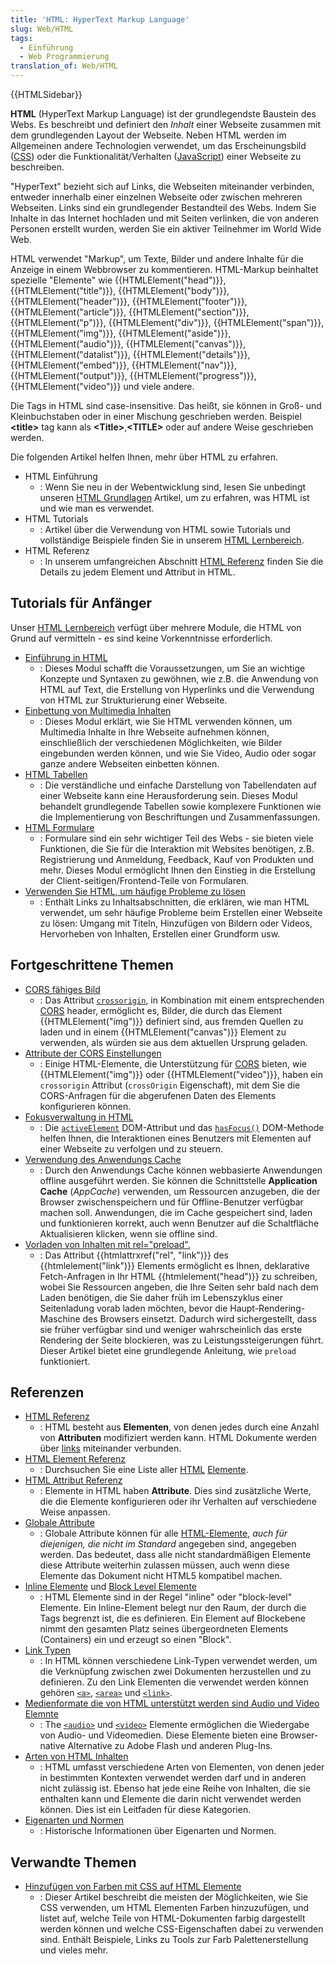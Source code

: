```yaml
---
title: 'HTML: HyperText Markup Language'
slug: Web/HTML
tags:
  - Einführung
  - Web Programmierung
translation_of: Web/HTML
---
```

{{HTMLSidebar}}

**HTML** (HyperText Markup Language) ist der grundlegendste Baustein des Webs. Es beschreibt und definiert den _Inhalt_ einer Webseite zusammen mit dem grundlegenden Layout der Webseite. Neben HTML werden im Allgemeinen andere Technologien verwendet, um das Erscheinungsbild ([CSS](/de/docs/Web/CSS)) oder die Funktionalität/Verhalten ([JavaScript](/de/docs/Web/JavaScript)) einer Webseite zu beschreiben.

"HyperText" bezieht sich auf Links, die Webseiten miteinander verbinden, entweder innerhalb einer einzelnen Webseite oder zwischen mehreren Webseiten. Links sind ein grundlegender Bestandteil des Webs. Indem Sie Inhalte in das Internet hochladen und mit Seiten verlinken, die von anderen Personen erstellt wurden, werden Sie ein aktiver Teilnehmer im World Wide Web.

HTML verwendet "Markup", um Texte, Bilder und andere Inhalte für die Anzeige in einem Webbrowser zu kommentieren. HTML-Markup beinhaltet spezielle "Elemente" wie {{HTMLElement("head")}}, {{HTMLElement("title")}}, {{HTMLElement("body")}}, {{HTMLElement("header")}}, {{HTMLElement("footer")}}, {{HTMLElement("article")}}, {{HTMLElement("section")}}, {{HTMLElement("p")}}, {{HTMLElement("div")}}, {{HTMLElement("span")}}, {{HTMLElement("img")}}, {{HTMLElement("aside")}}, {{HTMLElement("audio")}}, {{HTMLElement("canvas")}}, {{HTMLElement("datalist")}}, {{HTMLElement("details")}}, {{HTMLElement("embed")}}, {{HTMLElement("nav")}}, {{HTMLElement("output")}}, {{HTMLElement("progress")}}, {{HTMLElement("video")}} und viele andere.

Die Tags in HTML sind case-insensitive. Das heißt, sie können in Groß- und Kleinbuchstaben oder in einer Mischung geschrieben werden. Beispiel **\<title>** tag kann als **\<Title>**,**\<TITLE>** oder auf andere Weise geschrieben werden.

Die folgenden Artikel helfen Ihnen, mehr über HTML zu erfahren.

- HTML Einführung
  - : Wenn Sie neu in der Webentwicklung sind, lesen Sie unbedingt unseren [HTML Grundlagen](/de/docs/Learn/Getting_started_with_the_web) Artikel, um zu erfahren, was HTML ist und wie man es verwendet.
- HTML Tutorials
  - : Artikel über die Verwendung von HTML sowie Tutorials und vollständige Beispiele finden Sie in unserem [HTML Lernbereich](/de/docs/Learn/HTML).
- HTML Referenz
  - : In unserem umfangreichen Abschnitt [HTML Referenz](/de/docs/Web/HTML/Reference) finden Sie die Details zu jedem Element und Attribut in HTML.

## Tutorials für Anfänger

Unser [HTML Lernbereich](/de/docs/Learn/HTML) verfügt über mehrere Module, die HTML von Grund auf vermitteln - es sind keine Vorkenntnisse erforderlich.

- [Einführung in HTML](/de/docs/Learn/HTML/Introduction_to_HTML)
  - : Dieses Modul schafft die Voraussetzungen, um Sie an wichtige Konzepte und Syntaxen zu gewöhnen, wie z.B. die Anwendung von HTML auf Text, die Erstellung von Hyperlinks und die Verwendung von HTML zur Strukturierung einer Webseite.
- [Einbettung von Multimedia Inhalten](/de/docs/Learn/HTML/Multimedia_and_embedding)
  - : Dieses Modul erklärt, wie Sie HTML verwenden können, um Multimedia Inhalte in Ihre Webseite aufnehmen können, einschließlich der verschiedenen Möglichkeiten, wie Bilder eingebunden werden können, und wie Sie Video, Audio oder sogar ganze andere Webseiten einbetten können.
- [HTML Tabellen](/de/docs/Learn/HTML/Tables)
  - : Die verständliche und einfache Darstellung von Tabellendaten auf einer Webseite kann eine Herausforderung sein. Dieses Modul behandelt grundlegende Tabellen sowie komplexere Funktionen wie die Implementierung von Beschriftungen und Zusammenfassungen.
- [HTML Formulare](/de/docs/Learn/HTML/Forms)
  - : Formulare sind ein sehr wichtiger Teil des Webs - sie bieten viele Funktionen, die Sie für die Interaktion mit Websites benötigen, z.B. Registrierung und Anmeldung, Feedback, Kauf von Produkten und mehr. Dieses Modul ermöglicht Ihnen den Einstieg in die Erstellung der Client-seitigen/Frontend-Teile von Formularen.
- [Verwenden Sie HTML, um häufige Probleme zu lösen](/de/docs/Learn/HTML/Howto)
  - : Enthält Links zu Inhaltsabschnitten, die erklären, wie man HTML verwendet, um sehr häufige Probleme beim Erstellen einer Webseite zu lösen: Umgang mit Titeln, Hinzufügen von Bildern oder Videos, Hervorheben von Inhalten, Erstellen einer Grundform usw.

## Fortgeschrittene Themen

- [CORS fähiges Bild](/de/docs/Web/HTML/CORS_enabled_image)
  - : Das Attribut [`crossorigin`](/de/docs/Web/HTML/Element/img#attr-crossorigin), in Kombination mit einem entsprechenden [CORS](/de/docs/Glossar/CORS) header, ermöglicht es, Bilder, die durch das Element {{HTMLElement("img")}} definiert sind, aus fremden Quellen zu laden und in einem {{HTMLElement("canvas")}} Element zu verwenden, als würden sie aus dem aktuellen Ursprung geladen.
- [Attribute der CORS Einstellungen](/de/docs/Web/HTML/CORS_settings_attributes)
  - : Einige HTML-Elemente, die Unterstützung für [CORS](/de/docs/HTTP/Access_control_CORS) bieten, wie {{HTMLElement("img")}} oder {{HTMLElement("video")}}, haben ein `crossorigin` Attribut (`crossOrigin` Eigenschaft), mit dem Sie die CORS-Anfragen für die abgerufenen Daten des Elements konfigurieren können.
- [Fokusverwaltung in HTML](/de/docs/Web/HTML/Focus_management_in_HTML)
  - : Die [`activeElement`](/de/docs/Web/API/Document/activeElement) DOM-Attribut und das [`hasFocus()`](/de/docs/Web/API/Document/hasFocus) DOM-Methode helfen Ihnen, die Interaktionen eines Benutzers mit Elementen auf einer Webseite zu verfolgen und zu steuern.
- [Verwendung des Anwendungs Cache](/de/docs/Web/HTML/Using_the_application_cache)
  - : Durch den Anwendungs Cache können webbasierte Anwendungen offline ausgeführt werden. Sie können die Schnittstelle **Application Cache** (_AppCache_) verwenden, um Ressourcen anzugeben, die der Browser zwischenspeichern und für Offline-Benutzer verfügbar machen soll. Anwendungen, die im Cache gespeichert sind, laden und funktionieren korrekt, auch wenn Benutzer auf die Schaltfläche Aktualisieren klicken, wenn sie offline sind.
- [Vorladen von Inhalten mit rel="preload".](/de/docs/Web/HTML/Preloading_content)
  - : Das Attribut {{htmlattrxref("rel", "link")}} des {{htmlelement("link")}} Elements ermöglicht es Ihnen, deklarative Fetch-Anfragen in Ihr HTML {{htmlelement("head")}} zu schreiben, wobei Sie Ressourcen angeben, die Ihre Seiten sehr bald nach dem Laden benötigen, die Sie daher früh im Lebenszyklus einer Seitenladung vorab laden möchten, bevor die Haupt-Rendering-Maschine des Browsers einsetzt. Dadurch wird sichergestellt, dass sie früher verfügbar sind und weniger wahrscheinlich das erste Rendering der Seite blockieren, was zu Leistungssteigerungen führt. Dieser Artikel bietet eine grundlegende Anleitung, wie `preload` funktioniert.

## Referenzen

- [HTML Referenz](/de/docs/Web/HTML/Reference)
  - : HTML besteht aus **Elementen**, von denen jedes durch eine Anzahl von **Attributen** modifiziert werden kann. HTML Dokumente werden über [links](/de/docs/Web/HTML/Link_types) miteinander verbunden.
- [HTML Element Referenz](/de/docs/Web/HTML/Element)
  - : Durchsuchen Sie eine Liste aller [HTML](/de/docs/Glossar/HTML) [Elemente](/de/docs/Glossar/Element).
- [HTML Attribut Referenz](/de/docs/Web/HTML/Attributes)
  - : Elemente in HTML haben **Attribute**. Dies sind zusätzliche Werte, die die Elemente konfigurieren oder ihr Verhalten auf verschiedene Weise anpassen.
- [Globale Attribute](/de/docs/Web/HTML/Global_attributes)
  - : Globale Attribute können für alle [HTML-Elemente](/de/docs/Web/HTML/Element), _auch für diejenigen, die nicht im Standard_ angegeben sind, angegeben werden. Das bedeutet, dass alle nicht standardmäßigen Elemente diese Attribute weiterhin zulassen müssen, auch wenn diese Elemente das Dokument nicht HTML5 kompatibel machen.
- [Inline Elemente](/de/docs/Web/HTML/Inline_elements) und [Block Level Elemente](/de/docs/Web/HTML/Block-level_elements)
  - : HTML Elemente sind in der Regel "inline" oder "block-level" Elemente. Ein Inline-Element belegt nur den Raum, der durch die Tags begrenzt ist, die es definieren. Ein Element auf Blockebene nimmt den gesamten Platz seines übergeordneten Elements (Containers) ein und erzeugt so einen "Block".
- [Link Typen](/de/docs/Web/HTML/Link_types)
  - : In HTML können verschiedene Link-Typen verwendet werden, um die Verknüpfung zwischen zwei Dokumenten herzustellen und zu definieren. Zu den Link Elementen die verwendet werden können gehören [`<a>`](/de/docs/Web/HTML/Element/a), [`<area>`](/de/docs/Web/HTML/Element/area) und [`<link>`](/de/docs/Web/HTML/Element/link).
- [Medienformate die von HTML unterstützt werden sind Audio und Video Elemnte](/de/docs/Web/HTML/Supported_media_formats)
  - : The [`<audio>`](/de/docs/Web/HTML/Element/audio) und [`<video>`](/de/docs/Web/HTML/Element/video) Elemente ermöglichen die Wiedergabe von Audio- und Videomedien. Diese Elemente bieten eine Browser-native Alternative zu Adobe Flash und anderen Plug-Ins.
- [Arten von HTML Inhalten](/de/docs/Web/HTML/Kinds_of_HTML_content)
  - : HTML umfasst verschiedene Arten von Elementen, von denen jeder in bestimmten Kontexten verwendet werden darf und in anderen nicht zulässig ist. Ebenso hat jede eine Reihe von Inhalten, die sie enthalten kann und Elemente die darin nicht verwendet werden können. Dies ist ein Leitfaden für diese Kategorien.
- [Eigenarten und Normen](/de/docs/Web/HTML/Quirks_Mode_and_Standards_Mode)
  - : Historische Informationen über Eigenarten und Normen.

## Verwandte Themen

- [Hinzufügen von Farben mit CSS auf HTML Elemente](/de/docs/Web/HTML/Applying_color)
  - : Dieser Artikel beschreibt die meisten der Möglichkeiten, wie Sie CSS verwenden, um HTML Elementen Farben hinzuzufügen, und listet auf, welche Teile von HTML-Dokumenten farbig dargestellt werden können und welche CSS-Eigenschaften dabei zu verwenden sind. Enthält Beispiele, Links zu Tools zur Farb Palettenerstellung und vieles mehr.

